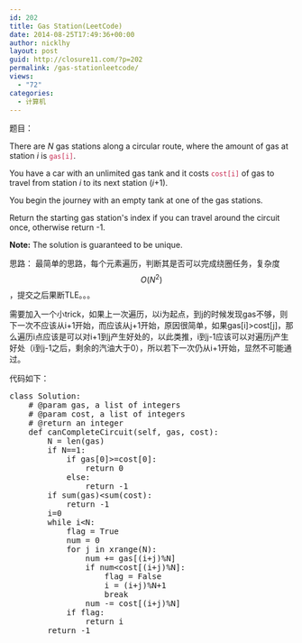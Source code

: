 ```yaml
---
id: 202
title: Gas Station(LeetCode)
date: 2014-08-25T17:49:36+00:00
author: nicklhy
layout: post
guid: http://closure11.com/?p=202
permalink: /gas-stationleetcode/
views:
  - "72"
categories:
  - 计算机
---
```

题目： 

There are&nbsp;_N_&nbsp;gas stations along a circular route, where the amount of gas at station&nbsp;_i_&nbsp;is&nbsp;<code style="color: #c7254e;">gas[i]</code>. 

You have a car with an unlimited gas tank and it costs&nbsp;<code style="color: #c7254e;">cost[i]</code>&nbsp;of gas to travel from station&nbsp;_i_&nbsp;to its next station (_i_+1). 

You begin the journey with an empty tank at one of the gas stations. 

Return the starting gas station's index if you can travel around the circuit once, otherwise return -1. 

**Note:** The solution is guaranteed to be unique. 

思路： 最简单的思路，每个元素遍历，判断其是否可以完成绕圈任务，复杂度 $$O(N^2)$$ ，提交之后果断TLE。。。 

需要加入一个小trick，如果上一次遍历，以i为起点，到j的时候发现gas不够，则下一次不应该从i+1开始，而应该从j+1开始，原因很简单，如果gas[i]>cost[j]，那么遍历i点应该是可以对i+1到j产生好处的，以此类推，i到j-1应该可以对遍历j产生好处（i到j-1之后，剩余的汽油大于0），所以若下一次仍从i+1开始，显然不可能通过。 

代码如下： 

<pre class="brush:python;">class Solution:
	# @param gas, a list of integers
	# @param cost, a list of integers
	# @return an integer
	def canCompleteCircuit(self, gas, cost):
		N = len(gas)
		if N==1:
			if gas[0]>=cost[0]:
				return 0
			else:
				return -1
		if sum(gas)&lt;sum(cost):
			return -1
		i=0
		while i&lt;N:
			flag = True
			num = 0
			for j in xrange(N):
				num += gas[(i+j)%N]
				if num&lt;cost[(i+j)%N]:
					flag = False
					i = (i+j)%N+1
					break
				num -= cost[(i+j)%N]
			if flag:
				return i
		return -1</pre>

&nbsp;